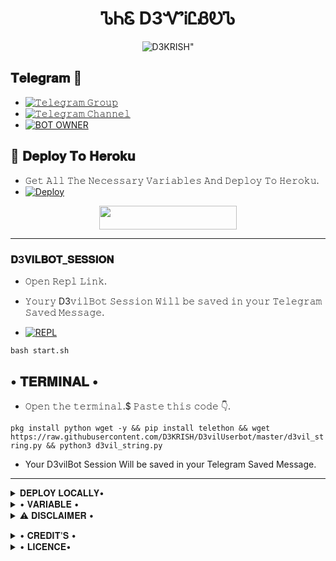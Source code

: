 <h1 align="center">
  <b>ᏖᏂᏋ D3ᏉᎥᏝᏰᎧᏖ</b>
</h1>

<p align="center">
  <img src="https://telegra.ph/file/883f837877a4804827cac.jpg" alt=D3KRISH">


## 𝐓𝐞𝐥𝐞𝐠𝐫𝐚𝐦 🚀
- [![𝚃𝚎𝚕𝚎𝚐𝚛𝚊𝚖 𝙶𝚛𝚘𝚞𝚙](https://img.shields.io/badge/Telegram-Group-brightgreen)](https://t.me/D3VIL_BOT_SUPPORT)
- [![𝚃𝚎𝚕𝚎𝚐𝚛𝚊𝚖 𝙲𝚑𝚊𝚗𝚗𝚎𝚕](https://img.shields.io/badge/Telegram-Channel-brightgreen)](https://t.me/D3VIL_SUPPORT)
- [![BOT OWNER](https://img.shields.io/badge/CONTACT-OWNER-brightgreen)](https://t.me/D3_krish)
 
## 🚀 𝐃𝐞𝐩𝐥𝐨𝐲 𝐓𝐨 𝐇𝐞𝐫𝐨𝐤𝐮 
- 𝙶𝚎𝚝 𝙰𝚕𝚕 𝚃𝚑𝚎 𝙽𝚎𝚌𝚎𝚜𝚜𝚊𝚛𝚢 𝚅𝚊𝚛𝚒𝚊𝚋𝚕𝚎𝚜 𝙰𝚗𝚍 𝙳𝚎𝚙𝚕𝚘𝚢 𝚃𝚘 𝙷𝚎𝚛𝚘𝚔𝚞.
- [![Deploy](https://www.herokucdn.com/deploy/button.svg)](https://heroku.com/deploy?template=https://github.com/TEAM-D3VIL/D3vilBot)

 <p align="center"><a href="https://heroku.com/deploy?template=https://github.com/TEAM-D3VIL/D3vilBot"> <img src="https://img.shields.io/badge/D3VILBOT Deploy%20To%20Heroku-purple?style=for-the-badge&logo=heroku" width="220" height="38.45"/></a></p>

----
### 𝐃3𝐕𝐈𝐋𝐁𝐎𝐓_𝐒𝐄𝐒𝐒𝐈𝐎𝐍

- 𝙾𝚙𝚎𝚗 𝚁𝚎𝚙𝚕 𝙻𝚒𝚗𝚔.
- 𝚈𝚘𝚞𝚛𝚢 D3𝚟𝚒𝚕𝙱𝚘𝚝 𝚂𝚎𝚜𝚜𝚒𝚘𝚗 𝚆𝚒𝚕𝚕 𝚋𝚎 𝚜𝚊𝚟𝚎𝚍 𝚒𝚗 𝚢𝚘𝚞𝚛 𝚃𝚎𝚕𝚎𝚐𝚛𝚊𝚖 𝚂𝚊𝚟𝚎𝚍 𝙼𝚎𝚜𝚜𝚊𝚐𝚎.

- [![REPL](https://repl.it/badge/github/D3KRISH/D3vilUserbot)](https://replit.com/@D3krish/D3VILBOTSTRINGSESSION#main.py)

`bash start.sh`

## • 𝐓𝐄𝐑𝐌𝐈𝐍𝐀𝐋 •
- 𝙾𝚙𝚎𝚗 𝚝𝚑𝚎 𝚝𝚎𝚛𝚖𝚒𝚗𝚊𝚕.$ 𝙿𝚊𝚜𝚝𝚎 𝚝𝚑𝚒𝚜 𝚌𝚘𝚍𝚎 👇.

`pkg install python wget -y && pip install telethon && wget https://raw.githubusercontent.com/D3KRISH/D3vilUserbot/master/d3vil_string.py && python3 d3vil_string.py`
- Your D3vilBot Session Will be saved in your Telegram Saved Message.

----

<details>
<summary> 𝐃𝐄𝐏𝐋𝐎𝐘 𝐋𝐎𝐂𝐀𝐋𝐋𝐘•</summary>

## 𝐃𝐞𝐩𝐥𝐨𝐲 𝐋𝐨𝐜𝐚𝐥𝐥𝐲

- 𝙲𝚕𝚘𝚗𝚎 𝚝𝚑𝚎 𝚛𝚎𝚙𝚘. 

`git clone https://github.com/D3KRISH/D3vilUserbot.git`
- 𝙾𝚙𝚎𝚗 𝙲𝚕𝚘𝚗𝚎𝚍 𝙵𝚘𝚕𝚍𝚎𝚛.

`cd D3vilUserbot`
- 𝙲𝚛𝚎𝚊𝚝𝚎 VirtualEnv.

`virtualenv -p /usr/bin/python3 venv`

`. ./venv/bin/activate`
- 𝙸𝚗𝚜𝚝𝚊𝚕𝚕 𝚁𝚎𝚚𝚞𝚒𝚛𝚎𝚖𝚎𝚗𝚝𝚜.

`pip install -U -r requirements.txt`
- 𝙶𝚎𝚗𝚎𝚛𝚊𝚝𝚎 D3𝚅𝙸𝙻𝙱𝙾𝚃 𝚂𝙴𝚂𝚂𝙸𝙾𝙽.

`python d3vil_string.py`
- 𝙲𝚛𝚎𝚊𝚝𝚎 config.py 𝚘𝚛 𝚛𝚎𝚗𝚊𝚖𝚎 ex_config.py 𝚝𝚘 config.py. 𝙵𝚒𝚕𝚕 𝙰𝚕𝚕 𝚃𝚑𝚎 𝚁𝚎𝚚𝚞𝚒𝚛𝚎𝚍 𝚅𝚊𝚛𝚒𝚊𝚋𝚕𝚎𝚜.
- 𝙵𝚒𝚗𝚊𝚕𝚕𝚢 𝚂𝚝𝚊𝚛𝚝 D3𝚅𝙸𝙻𝙱𝙾𝚃 𝙱𝚢
</details>
<details>
<summary>• 𝐕𝐀𝐑𝐈𝐀𝐁𝐋𝐄 •</summary>

- `APP_ID`  =  𝙶𝚎𝚝 𝚝𝚑𝚒𝚜 𝚟𝚊𝚕𝚞𝚎 𝚏𝚛𝚘𝚖 my.telegram.𝚘𝚛𝚐 𝚘𝚛 [telegram.org bot](https://t.me/api_id_scrapperbot)
- `API_HASH`  =  𝙶𝚎𝚝 𝚝𝚑𝚒𝚜 𝚟𝚊𝚕𝚞𝚎 𝚏𝚛𝚘𝚖 my.telegram.𝚘𝚛𝚐 𝚘𝚛 [telegram.org bot](https://t.me/api_id_scrapperbot)
- `D3VILLBOT_SESSION`  =  𝙶𝚎𝚝 𝚝𝚑𝚒𝚜 𝚋𝚢 𝚞𝚜𝚒𝚗𝚐 [Repl.it](#D3VILBOT_SESSION) or from [terminal](#Terminal)
- `LOGGER_ID`  =  𝙼𝚊𝚔𝚎 𝙰 𝙲𝚑𝚊𝚗𝚗𝚎𝚕 𝙰𝚗𝚍 𝙶𝚎𝚝 𝚒𝚝'𝚜 𝙸𝙳.
- `BOT_TOKEN`  =  𝙼𝚊𝚔𝚎 𝙰 𝙱𝚘𝚝 𝙵𝚛𝚘𝚖 [@BotFather](https://t.me/botfather) 𝚊𝚗𝚍 𝚙𝚊𝚜𝚝𝚎 𝚒𝚝'𝚜 𝚝𝚘𝚔𝚎𝚗.
- `BOT_USERNAME`  =  𝙶𝚎𝚝 𝚝𝚑𝚎 𝚞𝚜𝚎𝚛𝚗𝚊𝚖𝚎 𝚘𝚏 𝚝𝚑𝚊𝚝 𝙱𝚘𝚝 𝚖𝚊𝚍𝚎 𝚏𝚛𝚘𝚖 [@Botfather](https://t.me/botfather)
</details>

<details>
<summary>⚠️ 𝐃𝐈𝐒𝐂𝐋𝐀𝐈𝐌𝐄𝐑 •</summary>
- ⚠️ 𝚆𝚎 𝚠𝚘𝚗'𝚝 𝚋𝚎 𝚛𝚎𝚜𝚙𝚘𝚗𝚜𝚒𝚋𝚕𝚎 𝚏𝚘𝚛 𝚊𝚗𝚢 𝚔𝚒𝚗𝚍 𝚘𝚏 𝚋𝚊𝚗 𝚍𝚞𝚎 𝚝𝚘 𝚝𝚑𝚒𝚜 𝚋𝚘𝚝.
- 𝙳3𝚅𝙸𝙻𝙱𝚘𝚝 was 𝚖𝚊𝚍𝚎 𝚏𝚘𝚛 𝚏𝚞𝚗 𝚙𝚞𝚛𝚙𝚘𝚜𝚎 𝚊𝚗𝚍 𝚝𝚘 𝚖𝚊𝚔𝚎 group 𝚖𝚊𝚗𝚊𝚐𝚎𝚖𝚎𝚗𝚝 𝚎𝚊𝚜𝚒𝚎𝚛.
- 𝙸𝚝'𝚜 𝚢𝚘𝚞𝚛 𝚌𝚘𝚗𝚌𝚎𝚛𝚗 𝚒𝚏 𝚢𝚘𝚞 𝚜𝚙𝚊𝚖 𝚊𝚗𝚍 𝚐𝚎𝚝𝚜 𝚢𝚘𝚞𝚛 𝚊𝚌𝚌𝚘𝚞𝚗𝚝 𝚋𝚊𝚗𝚗𝚎𝚍.
- 𝙰𝚕𝚜𝚘, 𝙵𝚘𝚛𝚔𝚜 𝚠𝚘𝚗'𝚝 𝚋𝚎 entertained.
- 𝙸𝚏 𝚢𝚘𝚞 𝚏𝚘𝚛𝚔 this 𝚛𝚎𝚙𝚘 𝚊𝚗𝚍 𝚎𝚍𝚒𝚝 plugins, 𝚒𝚝'𝚜 𝚢𝚘𝚞𝚛 𝚌𝚘𝚗𝚌𝚎𝚛𝚗 𝚏𝚘𝚛 𝚏𝚞𝚛𝚝𝚑𝚎𝚛 𝚞𝚙𝚍𝚊𝚝𝚎𝚜.
- 𝙵𝚘𝚛𝚔𝚒𝚗𝚐 𝚁𝚎𝚙𝚘 𝚒𝚜 𝚏𝚒𝚗𝚎. 𝙱𝚞𝚝 𝚒𝚏 𝚢𝚘𝚞 𝚎𝚍𝚒𝚝 𝚜𝚘𝚖𝚎𝚝𝚑𝚒𝚗𝚐 𝚠𝚎 𝚠𝚒𝚕𝚕 𝚗𝚘𝚝 𝚙𝚛𝚘𝚟𝚒𝚍𝚎 𝚊𝚗𝚢 𝚑𝚎𝚕𝚙.
- 𝙸𝚗 𝚜𝚑𝚘𝚛𝚝, 𝙵𝚘𝚛𝚔 𝙰𝚝 𝚈𝚘𝚞𝚛 𝙾𝚠𝚗 𝚁𝚒𝚜𝚔.
</details>
<p align="center">
<details> 
<summary>• 𝐂𝐑𝐄𝐃𝐈𝐓'𝐒 •</summary>
</p>


-   ⚜️[Team D3vil](https://t.me/D3VIL_OP_BOLTE)

</details>

<details> 
<summary>• 𝐋𝐈𝐂𝐄𝐍𝐂𝐄•</summary>

![](https://www.gnu.org/graphics/gplv3-or-later.png)

<h4 align="center">Copyright (C) 2021 <a href="https://github.com/TEAM-D3VIL">D3VILBOT</a></h4>

Project [D3vilBot](https://github.com/TEAM-D3VIL/D3vilBot) is free software: you can redistribute it and/or modify
it under the terms of the GNU General Public License as published by
the Free Software Foundation, either version 3 of the License, or
(at your option) any later version.
This program is distributed in the hope that it will be useful,
but WITHOUT ANY WARRANTY; without even the implied warranty of
MERCHANTABILITY or FITNESS FOR A PARTICULAR PURPOSE.  See the
GNU General Public License for more details.
You should have received a copy of the GNU General Public License
along with this program. If not, see <https://www.gnu.org/licenses/>.
</details>
